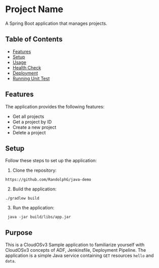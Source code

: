 
# Project Name

A Spring Boot application that manages projects.

## Table of Contents

- [Features](#features)
- [Setup](#setup)
- [Usage](#usage)
- [Health Check](#health-check)
- [Deployment](#deployment)
- [Running Unit Test](#running-unit-tests)

## Features

The application provides the following features:

- Get all projects
- Get a project by ID
- Create a new project
- Delete a project

## Setup

Follow these steps to set up the application:

1. Clone the repository:

```https://github.com/RandolphG/java-demo```

2. Build the application:

```./gradlew build```

3. Run the application:

``` java -jar build/libs/app.jar```

## Purpose
This is a CloudOSv3 Sample application to familiarize yourself with CloudOSv3 concepts of ADF, Jenkinsfile, Deployment Pipeline. The application is a simple Java service containing `GET` resources `hello` and `data`.
